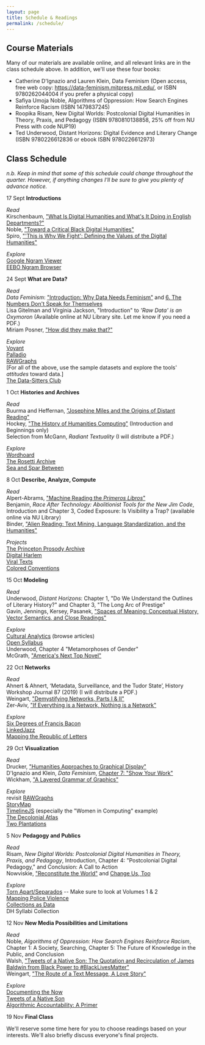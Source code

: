```yaml
---
layout: page
title: Schedule & Readings
permalink: /schedule/
---
```


## Course Materials

Many of our materials are available online, and all relevant links are in the class schedule above. In addition, we'll use these four books:

- Catherine D'Ignazio and Lauren Klein, Data Feminism (Open access, free web copy: https://data-feminism.mitpress.mit.edu/, or ISBN 9780262044004 if you prefer a physical copy)
- Safiya Umoja Noble, Algorithms of Oppression: How Search Engines Reinforce Racism (ISBN 1479837245)
- Roopika Risam, New Digital Worlds: Postcolonial Digital Humanities in Theory, Praxis, and Pedagogy (ISBN 9780810138858, 25% off from NU Press with code NUP19)
- Ted Underwood, Distant Horizons: Digital Evidence and Literary Change (ISBN 9780226612836 or ebook ISBN 9780226612973)


## Class Schedule

*n.b. Keep in mind that some of this schedule could change throughout the quarter. However, if anything changes I'll be sure to give you plenty of advance notice.*

17 Sept  **Introductions**

*Read*  
Kirschenbaum, ["What Is Digital Humanities and What's It Doing in English Departments?"](https://dhdebates.gc.cuny.edu/read/untitled-88c11800-9446-469b-a3be-3fdb36bfbd1e/section/f5640d43-b8eb-4d49-bc4b-eb31a16f3d06#ch01)  
Noble, ["Toward a Critical Black Digital Humanities"](https://dhdebates.gc.cuny.edu/read/untitled-f2acf72c-a469-49d8-be35-67f9ac1e3a60/section/5aafe7fe-db7e-4ec1-935f-09d8028a2687#ch02)  
Spiro, ["'This is Why We Fight': Defining the Values of the Digital Humanities"](https://dhdebates.gc.cuny.edu/read/untitled-88c11800-9446-469b-a3be-3fdb36bfbd1e/section/9e014167-c688-43ab-8b12-0f6746095335)  

*Explore*  
[Google Ngram Viewer](https://books.google.com/ngrams)  
[EEBO Ngram Browser](https://earlyprint.org/lab/tool_ngram_browser.html)  

24 Sept  **What are Data?**

*Read*  
*Data Feminism*: ["Introduction: Why Data Needs Feminism"](https://data-feminism.mitpress.mit.edu/pub/frfa9szd/release/3) and [6. The Numbers Don't Speak for Themselves](https://data-feminism.mitpress.mit.edu/pub/czq9dfs5/release/2)  
Lisa Gitelman and Virginia Jackson, "Introduction" to *'Raw Data' is an Oxymoron* (Available online at NU Library site. Let me know if you need a PDF.)  
Miriam Posner, ["How did they make that?"](http://miriamposner.com/blog/how-did-they-make-that/)  

*Explore*  
[Voyant](https://voyant-tools.org/)  
[Palladio](http://hdlab.stanford.edu/projects/palladio/)  
[RAWGraphs](https://rawgraphs.io/)  
[For all of the above, use the sample datasets and explore the tools' *attitudes* toward data.]  
[The Data-Sitters Club](https://datasittersclub.github.io/site/)  

1 Oct  **Histories and Archives**

*Read*  
Buurma and Heffernan, ["Josephine Miles and the Origins of Distant Reading"](https://modernismmodernity.org/forums/posts/search-and-replace)  
Hockey, ["The History of Humanities Computing"](http://www.digitalhumanities.org/companion/view?docId=blackwell/9781405103213/9781405103213.xml&chunk.id=ss1-2-1) (Introduction and Beginnings only)  
Selection from McGann, *Radiant Textuality* (I will distribute a PDF.)  

*Explore*  
[Wordhoard](http://wordhoard.northwestern.edu/userman/index.html)  
[The Rosetti Archive](http://www.rossettiarchive.org/index.html)  
[Sea and Spar Between](https://nickm.com/montfort_strickland/sea_and_spar_between/)  

8 Oct  **Describe, Analyze, Compute**  

*Read*  
Alpert-Abrams, ["Machine Reading the *Primeros Libros*"](http://www.digitalhumanities.org/dhq/vol/10/4/000268/000268.html)  
Benjamin, *Race After Technology: Abolitionist Tools for the New Jim Code*, Introduction and Chapter 3, Coded Exposure: Is Visibility a Trap? (available online via NU Library)  
Binder, ["Alien Reading: Text Mining, Language Standardization, and the Humanities"](https://dhdebates.gc.cuny.edu/read/untitled/section/4b276a04-c110-4cba-b93d-4ded8fcfafc9#ch18)  

*Projects*  
[The Princeton Prosody Archive](https://prosody.princeton.edu/)  
[Digital Harlem](http://digitalharlem.org/)  
[Viral Texts](https://viraltexts.org/)  
[Colored Conventions](https://coloredconventions.org/)  

15 Oct  **Modeling**

*Read*  
Underwood, *Distant Horizons*: Chapter 1, "Do We Understand the Outlines of Literary History?" and Chapter 3, "The Long Arc of Prestige"  
Gavin, Jennings, Kersey, Pasanek, ["Spaces of Meaning: Conceptual History, Vector Semantics, and Close Readings"](https://dhdebates.gc.cuny.edu/read/untitled-f2acf72c-a469-49d8-be35-67f9ac1e3a60/section/4ce82b33-120f-423f-ba4c-40620913b305)  
  
*Explore*  
[Cultural Analytics](https://culturalanalytics.org/) (browse articles)  
[Open Syllabus](https://opensyllabus.org/)  
Underwood, Chapter 4 "Metamorphoses of Gender"  
McGrath, ["America's Next Top Novel"](https://post45.org/2020/04/americas-next-top-novel/)  

22 Oct  **Networks**

*Read*  
Ahnert & Ahnert, ‘Metadata, Surveillance, and the Tudor State’, History Workshop Journal 87 (2019) (I will distribute a PDF.)  
Weingart, ["Demystifying Networks, Parts I & II"](http://journalofdigitalhumanities.org/1-1/demystifying-networks-by-scott-weingart/)  
Zer-Aviv, ["If Everything is a Network, Nothing is a Network"](https://visualisingadvocacy.org/node/739.html)  

*Explore*  
[Six Degrees of Francis Bacon](http://sixdegreesoffrancisbacon.com/)  
[LinkedJazz](https://linkedjazz.org/)  
[Mapping the Republic of Letters](http://republicofletters.stanford.edu/)  

29 Oct  **Visualization**  

*Read*  
Drucker, ["Humanities Approaches to Graphical Display"](http://digitalhumanities.org/dhq/vol/5/1/000091/000091.html)  
D'Ignazio and Klein, *Data Feminism*, [Chapter 7: "Show Your Work"](https://data-feminism.mitpress.mit.edu/pub/0vgzaln4/release/2)  
Wickham, ["A Layered Grammar of Graphics"](http://byrneslab.net/classes/biol607/readings/wickham_layered-grammar.pdf)  

*Explore*  
revisit [RAWGraphs](https://rawgraphs.io/)  
[StoryMap](https://storymap.knightlab.com/)  
[TimelineJS](https://timeline.knightlab.com/) (especially the "Women in Computing" example)  
[The Decolonial Atlas](https://decolonialatlas.wordpress.com/)  
[Two Plantations](http://twoplantations.com/)  

5 Nov  **Pedagogy and Publics**  

*Read*  
Risam, *New Digital Worlds: Postcolonial Digital Humanities in Theory, Praxis, and Pedagogy*, Introduction, Chapter 4: "Postcolonial Digital Pedagogy," and Conclusion: A Call to Action  
Nowviskie, ["Reconstitute the World"](http://nowviskie.org/2018/reconstitute-the-world/) and [Change Us, Too](http://nowviskie.org/2019/change-us-too/)  

*Explore*  
[Torn Apart/Separados](http://xpmethod.columbia.edu/torn-apart/volume/1/index) -- Make sure to look at Volumes 1 & 2  
[Mapping Police Violence](https://mappingpoliceviolence.org/)  
[Collections as Data](https://collectionsasdata.github.io/)  
DH Syllabi Collection  
  
12 Nov  **New Media Possibilities and Limitations**

*Read*  
Noble, *Algorithms of Oppression: How Search Engines Reinforce Racism*, Chapter 1: A Society, Searching, Chapter 5: The Future of Knowledge in the Public, and Conclusion  
Walsh, ["Tweets of a Native Son: The Quotation and Recirculation of James Baldwin from Black Power to #BlackLivesMatter"](https://muse-jhu-edu.turing.library.northwestern.edu/article/704336)  
Weingart, ["The Route of a Text Message, A Love Story"](https://www.vice.com/en_us/article/kzdn8n/the-route-of-a-text-message-a-love-story)  

*Explore*  
[Documenting the Now](https://www.docnow.io/)  
[Tweets of a Native Son](https://tweetsofanativeson.com/)  
[Algorithmic Accountability: A Primer](https://datasociety.net/library/algorithmic-accountability-a-primer/)  

19 Nov  **Final Class**  
  
We'll reserve some time here for you to choose readings based on your interests. We'll also briefly discuss everyone's final projects.  

